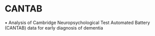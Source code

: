 # CANTAB
• Analysis of Cambridge Neuropsychological Test Automated Battery (CANTAB) data for early diagnosis of dementia

